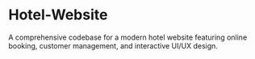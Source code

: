 # Hotel-Website
 A comprehensive codebase for a modern hotel website featuring online booking, customer management, and interactive UI/UX design.
